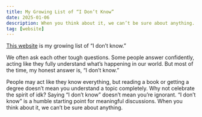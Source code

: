 ```yaml
---
title: My Growing List of “I Don’t Know”
date: 2025-01-06
description: When you think about it, we can’t be sure about anything.
tag: [website]
---
```


[This website][1] is my growing list of “I don’t know.”

We often ask each other tough questions. Some people answer confidently, acting like they fully understand what’s happening in our world. But most of the time, my honest answer is, “I don’t know.”

People may act like they know everything, but reading a book or getting a degree doesn’t mean you understand a topic completely. Why not celebrate the spirit of idk? Saying “I don’t know” doesn’t mean you’re ignorant. “I don’t know” is a humble starting point for meaningful discussions. When you think about it, we can’t be sure about anything.

[1]:	https://idk.kangminsuk.com